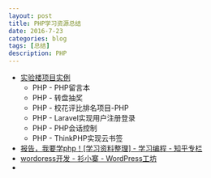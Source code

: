 ```yaml
---
layout: post
title: PHP学习资源总结
date: 2016-7-23
categories: blog
tags: [总结]
description: PHP
---
```


- [实验楼项目实例](https://www.zhihu.com/question/20034403/answer/89775206)
  + PHP - PHP留言本
  + PHP - 转盘抽奖
  + PHP - 校花评比排名项目-PHP 
  + PHP - Laravel实现用户注册登录
  + PHP - PHP会话控制
  + PHP - ThinkPHP实现云书签             
- [报告，我要学php！[学习资料整理] - 学习编程 - 知乎专栏](https://zhuanlan.zhihu.com/p/21910473)
- [wordoress开发 - 衫小寨 - WordPress工坊](http://qzhai.net/category/wordoress-develop/page/2)
- [](https://zhuanlan.zhihu.com/p/22423268)
  